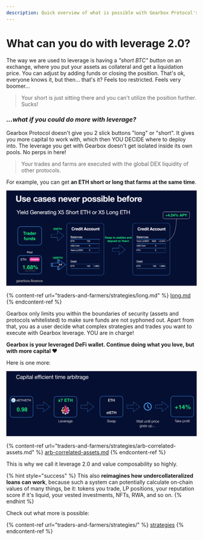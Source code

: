 ```yaml
---
description: Quick overview of what is possible with Gearbox Protocol's Credit Accounts.
---
```


# What can you do with leverage 2.0?

The way we are used to leverage is having a _"short BTC" button_ on an exchange, where you put your assets as collateral and get a liquidation price. You can adjust by adding funds or closing the position. That's ok, everyone knows it, but then... that's it? Feels too restricted. Feels very boomer...

> Your short is just sitting there and you can't utilize the position further. Sucks!

### _**...what if you could do more with leverage?**_

Gearbox Protocol doesn't give you 2 slick buttons "long" or "short". It gives you more capital to work with, which then YOU DECIDE where to deploy into. The leverage you get with Gearbox doesn't get isolated inside its own pools. No perps in here!&#x20;

> Your trades and farms are executed with the global DEX liquidity of other protocols.

For example, you can get **an ETH short or long that farms at the same time**.

![You basically get a short which then makes you money yield farming, and the yield farming LP tokens you can potentially utilize for something else. The lego building blocks can all happen within Credit Accounts!](<.gitbook/assets/Screenshot 2021-10-19 at 00.41.47 (1).png>)

{% content-ref url="traders-and-farmers/strategies/long.md" %}
[long.md](traders-and-farmers/strategies/long.md)
{% endcontent-ref %}

Gearbox only limits you within the boundaries of security (assets and protocols whitelisted) to make sure funds are not syphoned out. Apart from that, you as a user decide what complex strategies and trades you want to execute with Gearbox leverage. YOU are in charge!

**Gearbox is your leveraged DeFi wallet. Continue doing what you love, but with more capital ❤**

Here is one more:

![Flash loans make it possible to arbitrage a peg within one block. Gearbox allows you to do so even if it takes more time. However, with stablecoins it's generally easier as there are other avenues to borrow from. But not for all pegged assets!](<.gitbook/assets/Screenshot 2021-10-19 at 00.42.00.png>)

{% content-ref url="traders-and-farmers/strategies/arb-correlated-assets.md" %}
[arb-correlated-assets.md](traders-and-farmers/strategies/arb-correlated-assets.md)
{% endcontent-ref %}

This is why we call it leverage 2.0 and value composability so highly.

{% hint style="success" %}
This also **reimagines how undercollateralized loans can work**, because such a system can potentially calculate on-chain values of many things, be it: tokens you trade, LP positions, your reputation score if it's liquid, your vested investments, NFTs, RWA, and so on.
{% endhint %}

Check out what more is possible:

{% content-ref url="traders-and-farmers/strategies/" %}
[strategies](traders-and-farmers/strategies/)
{% endcontent-ref %}
